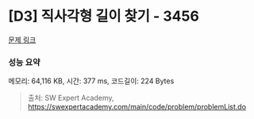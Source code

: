 # [D3] 직사각형 길이 찾기 - 3456 

[문제 링크](https://swexpertacademy.com/main/code/problem/problemDetail.do?contestProbId=AWFPmsqqALwDFAV0) 

### 성능 요약

메모리: 64,116 KB, 시간: 377 ms, 코드길이: 224 Bytes



> 출처: SW Expert Academy, https://swexpertacademy.com/main/code/problem/problemList.do